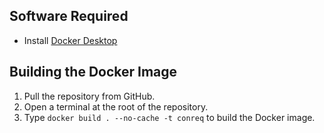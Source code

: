 ## Software Required

-   Install [Docker Desktop](https://www.docker.com/products/docker-desktop/)

## Building the Docker Image

1. Pull the repository from GitHub.
2. Open a terminal at the root of the repository.
3. Type `docker build . --no-cache -t conreq` to build the Docker image.
